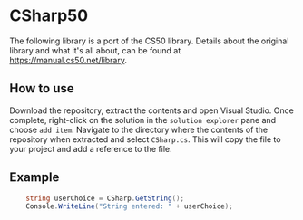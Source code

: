 # CSharp50

The following library is a port of the CS50 library. Details about the original library and what it's all about, can be found at https://manual.cs50.net/library.

## How to use

Download the repository, extract the contents and open Visual Studio. Once complete, right-click on the solution in the `solution explorer` pane and choose `add item`. Navigate to the directory where the contents of the repository when extracted and select `CSharp.cs`. This will copy the file to your project and add a reference to the file.

## Example

```csharp
    string userChoice = CSharp.GetString();
    Console.WriteLine("String entered: " + userChoice);
```

